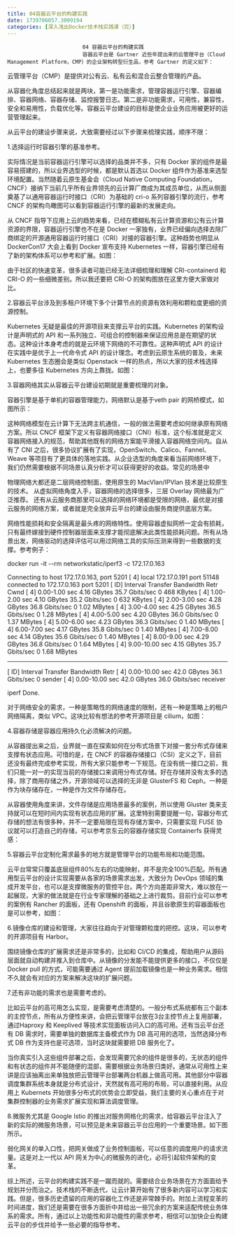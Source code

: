 ```yaml
---
title: 04容器云平台的构建实践
date: 1739706057.3099194
categories: [深入浅出Docker技术栈实践课（完）]
---
```

                            04 容器云平台的构建实践
                            容器云平台是 Gartner 近些年提出来的云管理平台（Cloud Management Platform，CMP）的企业架构转型衍生品，参考 Gartner 的定义如下：


云管理平台（CMP）是提供对公有云、私有云和混合云整合管理的产品。


从容器化角度总结起来就是两块，第一是功能需求，管理容器运行引擎、容器编排、容器网络、容器存储、监控报警日志。第二是非功能需求，可用性，兼容性，安全和易用性，负载优化等。容器云平台建设的目标是使企业业务应用被更好的运营管理起来。

从云平台的建设步骤来说，大致需要经过以下步骤来梳理实践，顺序不限：

1.选择运行时容器引擎的基准参考。

实际情况是当前容器运行引擎可以选择的品类并不多，只有 Docker 家的组件是最容易搭建的，所以业界选型的时候，都是默认首选以 Docker 组件作为基准来选型环境配置。当然随着云原生基金会（Cloud Native Computing Foundation，CNCF）接纳下当前几乎所有业界领先的云计算厂商成为其成员单位，从而从侧面奠基了以通用容器运行时接口（CRI）为基础的 cri-o 系列容器引擎的流行，参考 CNCF 的架构鸟瞰图可以看到容器运行引擎的最新的发展走向。

从 CNCF 指导下应用上云的趋势来看，已经在模糊私有云计算资源和公有云计算资源的界限，容器运行引擎也不在是 Docker 一家独有，业界已经偏向选择去除厂商绑定的开源通用容器运行时接口（CRI）对接的容器引擎。这种趋势也明显从 DockerCon17 大会上看到 Docker 宣布支持 Kubernetes 一样，容器引擎已经有了新的架构体系可以参考和扩展。如图：



由于社区的快速变革，很多读者可能已经无法详细梳理和理解 CRI-containerd 和 CRI-O 的一些细微差别。所以我还要把 CRI-O 的架构图放在这里方便大家做对比。



2.容器云平台涉及到多租户环境下多个计算节点的资源有效利用和颗粒度更细的资源控制。

Kubernetes 无疑是最佳的开源项目来支撑云平台的实践。Kubernetes 的架构设计是声明式的 API 和一系列独立、可组合的控制器来保证应用总是在期望的状态。这种设计本身考虑的就是云环境下网络的不可靠性。这种声明式 API 的设计在实践中是优于上一代命令式 API 的设计理念。考虑到云原生系统的普及，未来 Kubernetes 生态圈会是类似 Openstack 一样的热点，所以大家的技术栈选择上，也要多往 Kubernetes 方向上靠拢。如图：



3.容器网络其实从容器云平台建设初期就是重要梳理的对象。

容器引擎是基于单机的容器管理能力，网络默认是基于veth pair 的网桥模式，如图所示：



这种网络模型在云计算下无法跨主机通信，一般的做法需要考虑如何继承原有网络方案。所以 CNCF 框架下定义有容器网络接口（CNI）标准，这个标准就是定义容器网络接入的规范，帮助其他既有的网络方案能平滑接入容器网络空间内。自从有了 CNI 之后，很多协议扩展有了实现，OpenSwitch、Calico、Fannel、Weave 等项目有了更具体的落地实践。从企业选型的角度来看当前网络环境下，我们仍然需要根据不同场景认真分析才可以获得更好的收益。常见的场景中


物理网络大都还是二层网络控制面，使用原生的 MacVlan/IPVlan 技术是比较原生的技术。
从虚拟网络角度入手，容器网络的选择很多，三层 Overlay 网络最为广泛推荐。
还有从云服务商那里可以选择的网络环境都是受限的网络，最优是对接云服务的网络方案，或者就是完全放弃云平台的建设由服务商提供底层方案。


网络性能损耗和安全隔离是最头疼的网络特性。使用容器虚拟网桥一定会有损耗，只有最终嫁接到硬件控制器层面来支撑才能彻底解决此类性能损耗问题。所有从场景出发，网络驱动的选择评估可以用过网络工具的实际压测来得到一些数据的支撑。参考例子：

   docker run  -it --rm networkstatic/iperf3 -c 172.17.0.163

   Connecting to host 172.17.0.163, port 5201
   [  4] local 172.17.0.191 port 51148 connected to 172.17.0.163 port 5201
   [ ID] Interval           Transfer     Bandwidth       Retr  Cwnd
   [  4]   0.00-1.00   sec  4.16 GBytes  35.7 Gbits/sec    0    468 KBytes
   [  4]   1.00-2.00   sec  4.10 GBytes  35.2 Gbits/sec    0    632 KBytes
   [  4]   2.00-3.00   sec  4.28 GBytes  36.8 Gbits/sec    0   1.02 MBytes
   [  4]   3.00-4.00   sec  4.25 GBytes  36.5 Gbits/sec    0   1.28 MBytes
   [  4]   4.00-5.00   sec  4.20 GBytes  36.0 Gbits/sec    0   1.37 MBytes
   [  4]   5.00-6.00   sec  4.23 GBytes  36.3 Gbits/sec    0   1.40 MBytes
   [  4]   6.00-7.00   sec  4.17 GBytes  35.8 Gbits/sec    0   1.40 MBytes
   [  4]   7.00-8.00   sec  4.14 GBytes  35.6 Gbits/sec    0   1.40 MBytes
   [  4]   8.00-9.00   sec  4.29 GBytes  36.8 Gbits/sec    0   1.64 MBytes
   [  4]   9.00-10.00  sec  4.15 GBytes  35.7 Gbits/sec    0   1.68 MBytes
- - - - - - - - - - - - - - - - - - - - - - - - -
   [ ID] Interval           Transfer     Bandwidth       Retr
   [  4]   0.00-10.00  sec  42.0 GBytes  36.1 Gbits/sec    0             sender
   [  4]   0.00-10.00  sec  42.0 GBytes  36.0 Gbits/sec                  receiver

   iperf Done.



对于网络安全的需求，一种是策略性的网络速度的限制，还有一种是策略上的租户网络隔离，类似 VPC。这块比较有想法的参考开源项目是 cilium，如图：



4.容器存储是容器应用持久化必须解决的问题。

从容器提出来之后，业界就一直在探索如何在分布式场景下对接一套分布式存储来支撑有状态应用。可惜的是，在 CNCF 的容器存储接口（CSI）定义之下，目前还没有最终完成参考实现，所有大家只能参考一下规范。在没有统一接口之前，我们只能一对一的实现当前的存储接口来调用分布式存储。好在存储并没有太多的选择，除了商用存储之外，开源领域可以选择的无非是 GlusterFS 和 Ceph。一种是作为块存储存在，一种是作为文件存储存在。

从容器使用角度来讲，文件存储是应用场景最多的案例，所以使用 Gluster 类来支持就可以在短时间内实现有状态应用的扩展。这里特别需要提醒一句，容器分布式存储的想法有很多种，并不一定要局限在现有存储方案中，只需要实现 FUSE 协议就可以打造自己的存储，可以参考京东云的容器存储实现 Containerfs 获得灵感：



5.容器云平台定制化需求最多的地方就是管理平台的功能布局和功能范围。

云平台常常只覆盖底层组件80%左右的功能映射，并不是完全100%匹配。所有通用型云平台的设计实现需要从各家的场景需求出发，大致分为 DevOps 领域的集成开发平台，也可以是支撑微服务的管控平台。两个方向差距非常大，难以放在一起展现，大家的做法就是在行业专家理解的基础之上进行裁剪。目前行业可以参考的案例有 Rancher 的面板，还有 Openshift 的面板，并且谷歌原生的容器面板也是可以参考，如图：



6.镜像仓库的建设和管理，大家往往趋向于对管理颗粒度的把控。这块，可以参考的开源项目有 Harbor。

围绕镜像仓库的扩展需求还是非常多的，比如和 CI/CD 的集成，帮助用户从源码层面就自动构建并推入到仓库中。从镜像的分发能不能提供更多的接口，不仅仅是 Docker pull 的方式，可能需要通过 Agent 提前加载镜像也是一种业务需求。相信不久就会有对应的方案来解决这块的扩展问题。

7.还有非功能的需求也是需要考虑的。

比如云平台的高可用怎么实现，是需要考虑清楚的。一般分布式系统都有三个副本的主控节点，所有从方便性来讲，会把云管理平台放在3台主控节点上复用部署，通过Haproxy 和 Keeplived 等技术实现面板访问入口的高可用。还有当云平台还有 DB 需求时，需要单独的数据库主备模式作为 DB 高可用的选项，当然选择分布式 DB 作为支持也是可选项，当时这块就需要把 DB 服务化了。

当你真实引入这些组件部署之后，会发现需要冗余的组件是很多的，无状态的组件和有状态的组件并不能随便的混部，需要根据业务场景归类好。通常从可用性上来讲是应该抽离出来单独放把云管理平台部署两台机器上做高可用。其他部分中容器调度集群系统本身就是分布式设计，天然就有高可用的布局，可以直接利用。从应用上 Kubernets 开始很多分布式的优势会立即受益，我们主要的关心重点在于对集群控制器的业务需求扩展实现和算法调度管理。

8.微服务尤其是 Google Istio 的推出对服务网格化的需求，给容器云平台注入了新的实际的微服务场景，可以预见是未来容器云平台应用的一个重要场景。如下图所示。

弱化网关的单入口性，把网关做成了业务控制面板，可以任意的调度用户的请求流量。这是对上一代以 API 网关为中心的微服务的进化，必将引起软件架构的变革。



综上所述，云平台的构建实践不是一蹴而就的。需要结合业务场景在方方面面给予规划并分而治之。技术栈的不断迭代，让云计算开始有了很多新内容可以学习和实践。但是，很多历史遗留的应用的容器化工作还是非常棘手的。附加上流程变革的时间进度，我们还是需要在很多方面折中并给出一些冗余的方案来适配传统业务体系的需求。所有，通过以上功能性和非功能性的需求参考，相信可以加快企业构建云平台的步伐并给予一些必要的指导参考。

                        
                        
                            